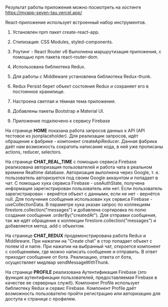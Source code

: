 Результат работы приложения можно посмотреть на хостинге https://myapp-seven-tau.vercel.app/

React-приложение использует встроенный набор инструментов.

1. Установлен npm пакет create-react-app.

2. Стилизация: CSS Modules, styled-components.

3. Роутинг - React Router v6
   Выполнена маршрутизация приложения, с помощью npm пакета react-router-dom.

4. Использована библиотека Redux.

5. Для работы с Middleware установлена библиотека Redux-thunk.

6. Redux Persist берет объект состояния Redux и сохраняет его в постоянное хранилище.  
   
7. Настроена светлая и тёмная тема приложения.

8. Добавлены пакеты Bootstrap и Material UI.

9. Приложение подключено к сервису Firebase 

На странице **HOME** показана работа запросов данных к API (API тестовое из jsonplaceholder). Для реализации запросов, идёт обращение к фабрике - компонент createApiReducer. Данная фабрика даёт нам возможность сократить написание кода, в ней уже прописаны actions, reducer, selectors. 

На странице **CHAT_REAL_TIME** с помощью сервиса Firebase реализована авторизация пользователей и работа чата в реальном времени Realtime database. Авторизация выполнена через Google, т. е. пользователь авторизуется под своим Google аккаунтом и попадает в чат. С помощью хука сервиса Firebase - useAuthState, получена информация зарегистрирован пользователь или нет. Если пользователь зарегистрирован - вернётся объект с данными, если не нет - вернётся null. Для получения сообщения использован хук сервиса Firebase - useCollectionData. В параметре хука указан запрос по коллекциям firestore.collection("messages") и добавлена сортировка по полю создания сообщения .orderBy("createdAt"). Для отправки сообщения, так же идёт обращение к коллекции firestore.collection("messages") и добавляется метод .add с объектом.

На странице **CHAT_REDUX** продемонстрирована работа Redux и Middleware. При нажатии на "Create chat" в стор попадает объект с полем id и name. При нажатии на выбранный чат, откроется компонент с сообщениями, где можно написать сообщение и отправить. В ответ приходит сообщение от бота. Реализацию, ответа от бота, осуществляет мидлвар sendMessageWithThunk. 

На странице **PROFILE** реализована Аутентификация Firebase (это функция аутентификации пользователей, предоставляемая Firebase в качестве ее серверных служб). Компонент Profile использует библиотеку Redux и сервис Firebase. Компонент Profile даёт возможность пользователю пройти регистрацию или авторизацию для доступа к странице с профилем.

